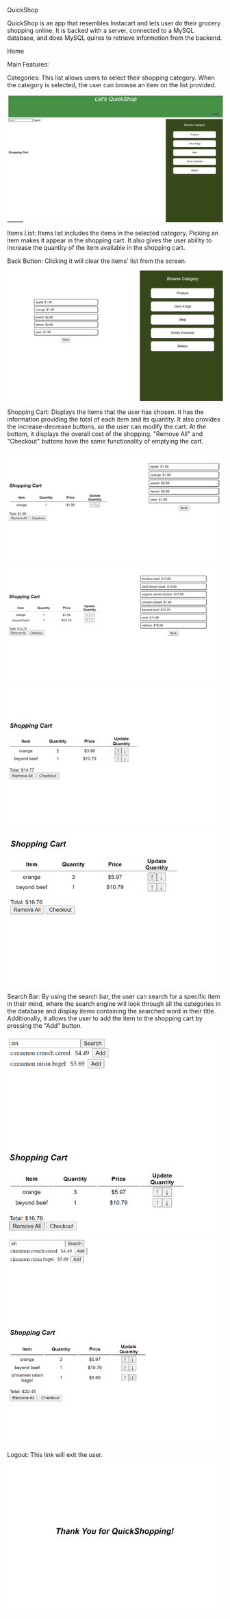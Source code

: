 QuickShop

QuickShop is an app that resembles Instacart and lets user do their grocery shopping online. 
It is backed with a server, connected to a MySQL database, and does MySQL quires to retrieve information from the backend.

Home

Main Features:

Categories:
This list allows users to select their shopping category. When the category is selected, the user can browse an item on the list provided.

![home](./Home-img/Home.png)

Items List:
Items list includes the items in the selected category. Picking an item makes it appear in the shopping cart. It also gives the user ability to increase the quantity of the item available in the shopping cart.

Back Button:
Clicking it will clear the items' list from the screen.

![item-list](./Home-img/Home-items.png)

Shopping Cart:
Displays the items that the user has chosen. It has the information providing the total of each item and its quantity. It also provides
the increase-decrease buttons, so the user can modify the cart.
At the bottom, it displays the overall cost of the shopping. 
"Remove All" and "Checkout" buttons have the same functionality of emptying the cart.

![add-item](./Home-img/Home-addcart.png) ![add-item](./Home-img/Home-addcart-1.png)

![increase-item](./Home-img/Home-increase-1.png) ![increase-item](./Home-img/Home-increase-2.png)

Search Bar:
By using the search bar, the user can search for a specific item in their mind, where the search engine will look through all the categories in the database and display items containing the searched word in their title. Additionally, it allows the user to add the item to the shopping cart by pressing the "Add" button.

![search-item](./Home-img/Home-search.png) ![add-search-item](./Home-img/Home-search-add.png)

Logout:
This link will exit the user.

![exit](./Home-img/Home-exit.png)

 


